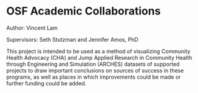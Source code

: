 # OSF Academic Collaborations
Author: Vincent Lam

Supervisors: Seth Stutzman and Jennifer Amos, PhD

This project is intended to be used as a method of visualizing Community Health Advocacy (CHA) and Jump Applied Research in Community Health through Engineering and Simulation (ARCHES) datasets of supported projects to draw important conclusions on sources of success in these programs, as well as places in which improvements could be made or further funding could be added.
